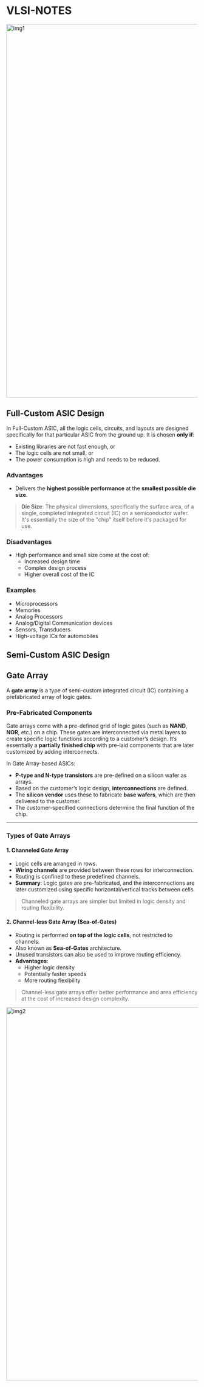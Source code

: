# VLSI-NOTES
<img width="1389" height="981" alt="img1" src="https://github.com/user-attachments/assets/58efc657-cb09-4013-a09e-05f4d3754c98" />

## Full-Custom ASIC Design

In Full-Custom ASIC, all the logic cells, circuits, and layouts are designed specifically for that particular ASIC from the ground up. It is chosen **only if**:

- Existing libraries are not fast enough, or
- The logic cells are not small, or
- The power consumption is high and needs to be reduced.

### Advantages
- Delivers the **highest possible performance** at the **smallest possible die size**.

> **Die Size**: The physical dimensions, specifically the surface area, of a single, completed integrated circuit (IC) on a semiconductor wafer. It's essentially the size of the "chip" itself before it's packaged for use.

### Disadvantages
- High performance and small size come at the cost of:
  - Increased design time
  - Complex design process
  - Higher overall cost of the IC

### Examples
- Microprocessors  
- Memories  
- Analog Processors  
- Analog/Digital Communication devices  
- Sensors, Transducers  
- High-voltage ICs for automobiles

## Semi-Custom ASIC Design
## Gate Array

A **gate array** is a type of semi-custom integrated circuit (IC) containing a prefabricated array of logic gates.

### Pre-Fabricated Components
Gate arrays come with a pre-defined grid of logic gates (such as **NAND**, **NOR**, etc.) on a chip. These gates are interconnected via metal layers to create specific logic functions according to a customer’s design. It’s essentially a **partially finished chip** with pre-laid components that are later customized by adding interconnects.

In Gate Array-based ASICs:
- **P-type and N-type transistors** are pre-defined on a silicon wafer as arrays.
- Based on the customer’s logic design, **interconnections** are defined.
- The **silicon vendor** uses these to fabricate **base wafers**, which are then delivered to the customer.
- The customer-specified connections determine the final function of the chip.

---

### Types of Gate Arrays

#### 1. **Channeled Gate Array**
- Logic cells are arranged in rows.
- **Wiring channels** are provided between these rows for interconnection.
- Routing is confined to these predefined channels.
- **Summary**: Logic gates are pre-fabricated, and the interconnections are later customized using specific horizontal/vertical tracks between cells.

>  Channeled gate arrays are simpler but limited in logic density and routing flexibility.

#### 2. **Channel-less Gate Array (Sea-of-Gates)**
- Routing is performed **on top of the logic cells**, not restricted to channels.
- Also known as **Sea-of-Gates** architecture.
- Unused transistors can also be used to improve routing efficiency.
- **Advantages**:
  - Higher logic density
  - Potentially faster speeds
  - More routing flexibility

>  Channel-less gate arrays offer better performance and area efficiency at the cost of increased design complexity.

<img width="1389" height="981" alt="img2" src="https://github.com/user-attachments/assets/Screenshot 2025-07-13 144026.png" />
